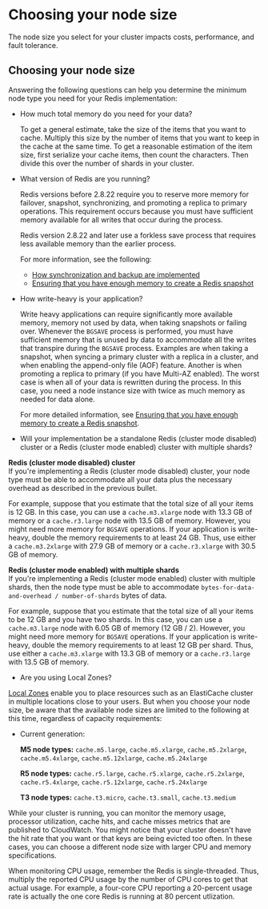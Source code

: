 # Choosing your node size<a name="nodes-select-size"></a>

The node size you select for your cluster impacts costs, performance, and fault tolerance\. 

## Choosing your node size<a name="CacheNodes.SelectSize"></a>

Answering the following questions can help you determine the minimum node type you need for your Redis implementation:
+ How much total memory do you need for your data?

  To get a general estimate, take the size of the items that you want to cache\. Multiply this size by the number of items that you want to keep in the cache at the same time\. To get a reasonable estimation of the item size, first serialize your cache items, then count the characters\. Then divide this over the number of shards in your cluster\.
+ What version of Redis are you running?

  Redis versions before 2\.8\.22 require you to reserve more memory for failover, snapshot, synchronizing, and promoting a replica to primary operations\. This requirement occurs because you must have sufficient memory available for all writes that occur during the process\. 

  Redis version 2\.8\.22 and later use a forkless save process that requires less available memory than the earlier process\.

  For more information, see the following:
  + [How synchronization and backup are implemented](Replication.Redis.Versions.md)
  + [Ensuring that you have enough memory to create a Redis snapshot](BestPractices.BGSAVE.md)
+ How write\-heavy is your application?

  Write heavy applications can require significantly more available memory, memory not used by data, when taking snapshots or failing over\. Whenever the `BGSAVE` process is performed, you must have sufficient memory that is unused by data to accommodate all the writes that transpire during the `BGSAVE` process\. Examples are when taking a snapshot, when syncing a primary cluster with a replica in a cluster, and when enabling the append\-only file \(AOF\) feature\. Another is when promoting a replica to primary \(if you have Multi\-AZ enabled\)\. The worst case is when all of your data is rewritten during the process\. In this case, you need a node instance size with twice as much memory as needed for data alone\.

  For more detailed information, see [Ensuring that you have enough memory to create a Redis snapshot](BestPractices.BGSAVE.md)\.
+ Will your implementation be a standalone Redis \(cluster mode disabled\) cluster or a Redis \(cluster mode enabled\) cluster with multiple shards?

**Redis \(cluster mode disabled\) cluster**  
If you're implementing a Redis \(cluster mode disabled\) cluster, your node type must be able to accommodate all your data plus the necessary overhead as described in the previous bullet\.

  For example, suppose that you estimate that the total size of all your items is 12 GB\. In this case, you can use a `cache.m3.xlarge` node with 13\.3 GB of memory or a `cache.r3.large` node with 13\.5 GB of memory\. However, you might need more memory for `BGSAVE` operations\. If your application is write\-heavy, double the memory requirements to at least 24 GB\. Thus, use either a `cache.m3.2xlarge` with 27\.9 GB of memory or a `cache.r3.xlarge` with 30\.5 GB of memory\.

**Redis \(cluster mode enabled\) with multiple shards**  
If you're implementing a Redis \(cluster mode enabled\) cluster with multiple shards, then the node type must be able to accommodate `bytes-for-data-and-overhead / number-of-shards` bytes of data\.

  For example, suppose that you estimate that the total size of all your items to be 12 GB and you have two shards\. In this case, you can use a `cache.m3.large` node with 6\.05 GB of memory \(12 GB / 2\)\. However, you might need more memory for `BGSAVE` operations\. If your application is write\-heavy, double the memory requirements to at least 12 GB per shard\. Thus, use either a `cache.m3.xlarge` with 13\.3 GB of memory or a `cache.r3.large` with 13\.5 GB of memory\.
+ Are you using Local Zones?

[Local Zones](https://docs.aws.amazon.com/AmazonElastiCache/latest/red-ug/Local_zones.html) enable you to place resources such as an ElastiCache cluster in multiple locations close to your users\. But when you choose your node size, be aware that the available node sizes are limited to the following at this time, regardless of capacity requirements:
  + Current generation: 

    **M5 node types:** `cache.m5.large`, `cache.m5.xlarge`, `cache.m5.2xlarge`, `cache.m5.4xlarge`, `cache.m5.12xlarge`, `cache.m5.24xlarge` 

    **R5 node types:** `cache.r5.large`, `cache.r5.xlarge`, `cache.r5.2xlarge`, `cache.r5.4xlarge`, `cache.r5.12xlarge`, `cache.r5.24xlarge`

    **T3 node types:** `cache.t3.micro`, `cache.t3.small`, `cache.t3.medium`

While your cluster is running, you can monitor the memory usage, processor utilization, cache hits, and cache misses metrics that are published to CloudWatch\. You might notice that your cluster doesn't have the hit rate that you want or that keys are being evicted too often\. In these cases, you can choose a different node size with larger CPU and memory specifications\.

When monitoring CPU usage, remember the Redis is single\-threaded\. Thus, multiply the reported CPU usage by the number of CPU cores to get that actual usage\. For example, a four\-core CPU reporting a 20\-percent usage rate is actually the one core Redis is running at 80 percent utlization\.